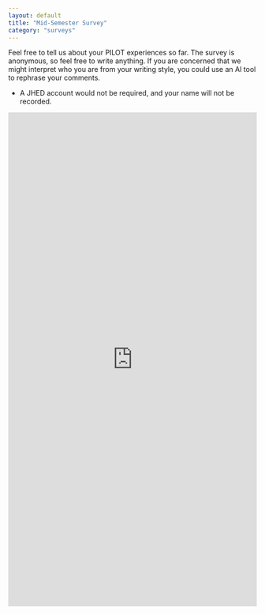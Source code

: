 ```yaml
---
layout: default
title: "Mid-Semester Survey"
category: "surveys"
---
```


Feel free to tell us about your PILOT experiences so far. The survey is anonymous, so feel free to write anything. If you are concerned that we might interpret who you are from your writing style, you could use an AI tool to rephrase your comments.

- A JHED account would not be required, and your name will not be recorded.

<div style="text-align: center;">
    <iframe width="700px" height="1000px" src="https://forms.office.com/Pages/ResponsePage.aspx?id=OPSkn-axO0eAP4b4rt8N7DvhFbHYT2BKhGK8jinrk4pUQ1lDRVJaRlVETVJIVDEzTUZNSTRXTUJPRC4u&embed=true" frameborder="0" marginwidth="0" marginheight="0" style="border: none; max-width:100%; max-height:100vh" allowfullscreen webkitallowfullscreen mozallowfullscreen msallowfullscreen> </iframe>
</div>
